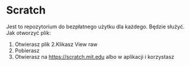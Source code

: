 # Scratch
Jest to repozytorium do bezpłatnego użytku dla każdego.
Będzie służyć.
Jak otworzyć plik:
1. Otwierasz plik 
2.Klikasz View raw 
3. Pobierasz 
4. Otwierasz na https://scratch.mit.edu albo w aplikacji i korzystasz
